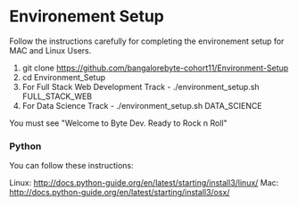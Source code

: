 # Environement Setup 

Follow the instructions carefully for completing the environement setup for MAC and Linux Users. 

1. git clone https://github.com/bangalorebyte-cohort11/Environment-Setup
2. cd Environment_Setup
3. For Full Stack Web Development Track - ./environment_setup.sh FULL_STACK_WEB 
4. For Data Science Track - ./environment_setup.sh DATA_SCIENCE

You must see "Welcome to Byte Dev. Ready to Rock n Roll"


### Python

You can follow these instructions: 

Linux: http://docs.python-guide.org/en/latest/starting/install3/linux/
Mac: http://docs.python-guide.org/en/latest/starting/install3/osx/
